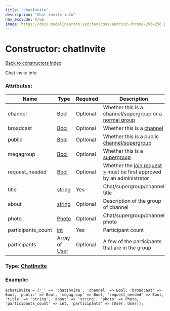 ```yaml
---
title: "chatInvite"
description: "Chat invite info"
nav_exclude: true
image: https://docs.madelineproto.xyz/favicons/android-chrome-256x256.png
---
```

# Constructor: chatInvite  
[Back to constructors index](/API_docs/constructors/index.html)



Chat invite info

### Attributes:

| Name     |    Type       | Required | Description |
|----------|---------------|----------|-------------|
|channel|[Bool](/API_docs/types/Bool.html) | Optional|Whether this is a [channel/supergroup](https://core.telegram.org/api/channel) or a [normal group](https://core.telegram.org/api/channel)|
|broadcast|[Bool](/API_docs/types/Bool.html) | Optional|Whether this is a [channel](https://core.telegram.org/api/channel)|
|public|[Bool](/API_docs/types/Bool.html) | Optional|Whether this is a public [channel/supergroup](https://core.telegram.org/api/channel)|
|megagroup|[Bool](/API_docs/types/Bool.html) | Optional|Whether this is a [supergroup](https://core.telegram.org/api/channel)|
|request\_needed|[Bool](/API_docs/types/Bool.html) | Optional|Whether the [join request »](https://core.telegram.org/api/invites#join-requests) must be first approved by an administrator|
|title|[string](/API_docs/types/string.html) | Yes|Chat/supergroup/channel title|
|about|[string](/API_docs/types/string.html) | Optional|Description of the group of channel|
|photo|[Photo](/API_docs/types/Photo.html) | Optional|Chat/supergroup/channel photo|
|participants\_count|[int](/API_docs/types/int.html) | Yes|Participant count|
|participants|Array of [User](/API_docs/types/User.html) | Optional|A few of the participants that are in the group|



### Type: [ChatInvite](/API_docs/types/ChatInvite.html)


### Example:

```
$chatInvite = ['_' => 'chatInvite', 'channel' => Bool, 'broadcast' => Bool, 'public' => Bool, 'megagroup' => Bool, 'request_needed' => Bool, 'title' => 'string', 'about' => 'string', 'photo' => Photo, 'participants_count' => int, 'participants' => [User, User]];
```  
